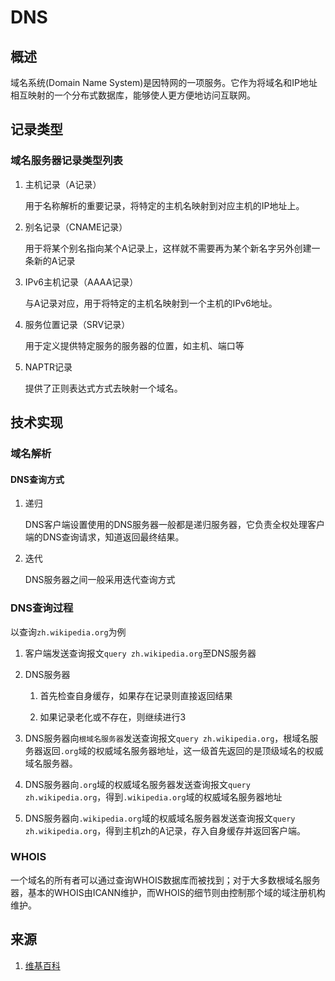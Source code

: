 # DNS

## 概述

域名系统(Domain Name System)是因特网的一项服务。它作为将域名和IP地址相互映射的一个分布式数据库，能够使人更方便地访问互联网。

## 记录类型

### 域名服务器记录类型列表

1. 主机记录（A记录）

    用于名称解析的重要记录，将特定的主机名映射到对应主机的IP地址上。

2. 别名记录（CNAME记录）

    用于将某个别名指向某个A记录上，这样就不需要再为某个新名字另外创建一条新的A记录

3. IPv6主机记录（AAAA记录）

    与A记录对应，用于将特定的主机名映射到一个主机的IPv6地址。

4. 服务位置记录（SRV记录）

    用于定义提供特定服务的服务器的位置，如主机、端口等

5. NAPTR记录

    提供了正则表达式方式去映射一个域名。

## 技术实现

### 域名解析

#### DNS查询方式

1. 递归

    DNS客户端设置使用的DNS服务器一般都是递归服务器，它负责全权处理客户端的DNS查询请求，知道返回最终结果。

2. 迭代

    DNS服务器之间一般采用迭代查询方式

### DNS查询过程

以查询`zh.wikipedia.org`为例

1. 客户端发送查询报文`query zh.wikipedia.org`至DNS服务器

2. DNS服务器

    1. 首先检查自身缓存，如果存在记录则直接返回结果

    2. 如果记录老化或不存在，则继续进行3

3. DNS服务器向`根域名服务器`发送查询报文`query zh.wikipedia.org`，根域名服务器返回`.org`域的权威域名服务器地址，这一级首先返回的是顶级域名的权威域名服务器。

4. DNS服务器向`.org`域的权威域名服务器发送查询报文`query zh.wikipedia.org`，得到`.wikipedia.org`域的权威域名服务器地址

5. DNS服务器向`.wikipedia.org`域的权威域名服务器发送查询报文`query zh.wikipedia.org`，得到主机zh的A记录，存入自身缓存并返回客户端。

### WHOIS

一个域名的所有者可以通过查询WHOIS数据库而被找到；对于大多数根域名服务器，基本的WHOIS由ICANN维护，而WHOIS的细节则由控制那个域的域注册机构维护。

## 来源

1. [维基百科](https://zh.wikipedia.org/wiki/%E5%9F%9F%E5%90%8D%E7%B3%BB%E7%BB%9F)